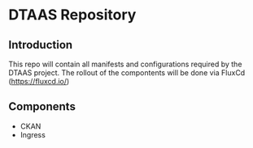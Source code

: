 # DTAAS Repository

## Introduction
This repo will contain all manifests and configurations required by the DTAAS project.
The rollout of the compontents will be done via FluxCd (https://fluxcd.io/)

## Components
- CKAN
- Ingress
